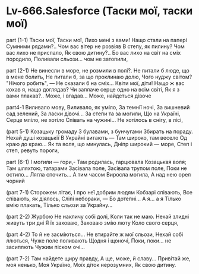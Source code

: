 # Lv-666.Salesforce (Таски мої, таски мої)

part (1-1)
Таски мої, Таски мої,
Лихо мені з вами!
Нащо стали на папері
Сумними рядами?..
Чом вас вітер не розвіяв
В степу, як пилину?
Чом вас лихо не приспало,
Як свою дитину?..
Бо вас лихо на світ на сміх породило,
Поливали сльози... чом не затопили,

part (2-1)
Не винесли в море, не розмили в полі?.
Не питали б люде, що в мене болить,
Не питали б, за що проклинаю долю,
Чого нуджу світом? "Нічого робить", —
Не сказали б на сміх...
Квіти мої, діти!
Нащо ж вас кохав я, нащо доглядав?
Чи заплаче серце одно на всім світі,
Як я з вами плакав?.. Може, і вгадав...
Може, найдеться дівоче

part4-1
Виливало мову,
Виливало, як уміло,
За темнії ночі,
За вишневий сад зелений,
За ласки дівочі...
За степи та за могили,
Що на Україні,
Серце мліло, не хотіло
Співать на чужині...
Не хотілось в снігу, в лісі,

(part 5-1)
Козацьку громаду
З булавами, з бунчугами
Збирать на пораду.
Нехай душі козацькії
В Украйні витають —
Там широко, там весело
Од краю до краю...
Як та воля, що минулась,
Дніпр широкий — море,
Степ і степ, ревуть пороги,

part (6-1)
І могили — гори,-
Там родилась, гарцювала
Козацькая воля;
Там шляхтою, татарами
Засівала поле,
Засівала трупом поле,
Поки не остило...
Лягла спочить... А тим часом
Виросла могила,
А над нею орел чорний

(part 7-1)
Сторожем літає,
І про неї добрим людям
Кобзарі співають,
Все співають, як діялось,
Сліпі небораки, —
Бо дотепні... А я... а я
Тілько вмію плакать,
Тілько сльози за Украйну...

(part 2-2)
Журбою
Не накличу собі долі,
Коли так не маю.
Нехай злидні живуть три дні
Я їх заховаю,
Заховаю змію люту
Коло свого серця,

(part 4-2)
То й не засміються...
Не втирайте ж мої сльози,
Нехай собі ллються,
Чуже поле поливають
Щодня і щоночі,
Поки, поки... не засиплють
Чужим піском очі...

(part 7-2)
Там найдете щиру правду,
А ще, може, й славу...
Привітай же, моя ненько,
Моя Україно,
Моїх діток нерозумних,
Як свою дитину.

